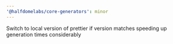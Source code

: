 ```yaml
---
'@halfdomelabs/core-generators': minor
---
```


Switch to local version of prettier if version matches speeding up generation times considerably
